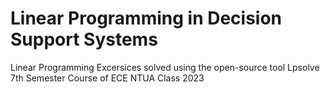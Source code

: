 # Linear Programming in Decision Support Systems

Linear Programming Excersices solved using the open-source tool Lpsolve 
7th Semester Course of ECE NTUA Class 2023
